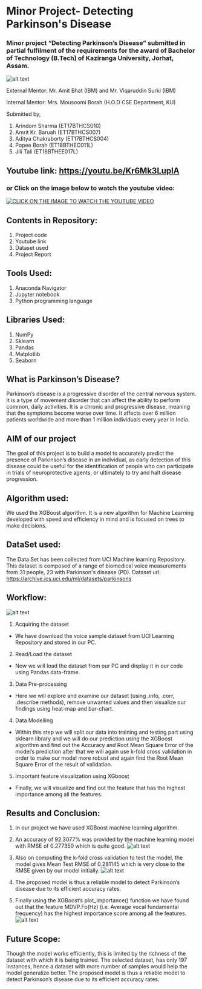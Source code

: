# Minor Project- Detecting Parkinson's Disease
### Minor project “Detecting Parkinson’s Disease” submitted in partial fulfilment of the requirements for the award of Bachelor of Technology (B.Tech) of Kaziranga University, Jorhat, Assam.
![alt text](https://github.com/ArindomSharma76/Minor-Project-Detecting-Parkinson-s-Disease/blob/main/images/BLOG_Parkinson%E2%80%99s%20Test%20Recommendation%20Engine.jpg?raw=true)


External Mentor: Mr. Amit Bhat (IBM) and
                 Mr. Viqaruddin Surki (IBM)                                                                                                  

Internal Mentor: Mrs. Mousoomi Borah (H.O.D CSE Department, KU)

Submitted by,

1. Arindom Sharma (ET17BTHCS010)
2. Amrit Kr. Baruah (ET17BTHCS007)
3. Aditya Chakraborty (ET17BTHCS004)
4. Popee Borah (ET18BTHEC011L)
5. Jili Tali (ET18BTHEE017L)

## Youtube link: https://youtu.be/Kr6Mk3LuplA    
### or Click on the image below to watch the youtube video:
[![CLICK ON THE IMAGE TO WATCH THE YOUTUBE VIDEO](https://github.com/ArindomSharma76/Minor-Project-Detecting-Parkinson-s-Disease/blob/main/images/Screenshot%20(1806).png)](https://youtu.be/Kr6Mk3LuplA)


## Contents in Repository:
1. Project code
2. Youtube link
3. Dataset used
4. Project Report

## Tools Used:
1. Anaconda Navigator
2. Jupyter notebook
3. Python programming language

## Libraries Used:
1. NumPy
2. Sklearn
3.	Pandas
4.	Matplotlib
5.	Seaborn

## What is Parkinson’s Disease?
Parkinson’s disease is a progressive disorder of the central nervous system. It is a type of movement disorder that can affect the ability to perform common, daily activities. It is a chronic and progressive disease, meaning that the symptoms become worse over time. It affects over 6 million patients worldwide and more than 1 million individuals every year in India. 

## AIM of our project
The goal of this project is to build a model to accurately predict the presence of Parkinson’s disease in an individual, as early detection of this disease could be useful for the identification of people who can participate in trials of neuroprotective agents, or ultimately to try and halt disease progression.
 
## Algorithm used:
We used the XGBoost algorithm. It is a new algorithm for Machine Learning developed with speed and efficiency in mind and is focused on trees to make decisions.

## DataSet used:
The Data Set has been collected from UCI Machine learning Repository. This dataset is composed of a range of biomedical voice measurements from 31 people, 23 with Parkinson's disease (PD).
Dataset url: https://archive.ics.uci.edu/ml/datasets/parkinsons

## Workflow:
![alt text](https://github.com/ArindomSharma76/Minor-Project-Detecting-Parkinson-s-Disease/blob/main/images/Screenshot%20(1796).png)

1.	Acquiring the dataset
-	We have download the voice sample dataset from UCI Learning Repository and stored in our PC.
2.	Read/Load the dataset
-	Now we will load the dataset from our PC and display it in our code using Pandas data-frame.
3.	Data Pre-processing
-	Here we will explore and examine our dataset (using .info, .corr, .describe methods), remove unwanted values and then visualize our findings using heat-map and bar-chart.
4.	Data Modelling
-	Within this step we will split our data into training and testing part using sklearn library and we will do our prediction using the XGBoost algorithm and find out the Accuracy and Root Mean Square Error of the model’s prediction after that we will again use k-fold cross validation in order to make our model more robust and again find the Root Mean Square Error of the result of validation.
5.	Important feature visualization using XGboost
- Finally, we will visualize and find out the feature that has the highest importance among all the features.

## Results and Conclusion:
1. In our project we have used XGBoost machine learning algorithm.

2. An accuracy of 92.3077% was provided by the machine learning model with RMSE of 0.277350 which is quite good.
![alt text](https://github.com/ArindomSharma76/Minor-Project-Detecting-Parkinson-s-Disease/blob/main/images/Screenshot%20(1775).png)

3. Also on computing the k-fold cross validation to test the model, the model gives Mean Test RMSE of 0.281145 which is very close to the RMSE given by our model initially.
![alt text](https://github.com/ArindomSharma76/Minor-Project-Detecting-Parkinson-s-Disease/blob/main/images/Screenshot%20(1774).png)

4. The proposed model is thus a reliable model to detect Parkinson’s disease due to its efficient accuracy rates.

5. Finally using the XGBoost’s plot_importance() function we have found out that the feature MDVP.Fo(Hz) (i.e. Average vocal fundamental frequency) has the highest importance score among all the features.
![alt text](https://github.com/ArindomSharma76/Minor-Project-Detecting-Parkinson-s-Disease/blob/main/images/Screenshot%20(1773).png)

## Future Scope:
Though the model works efficiently, this is limited by the richness of the dataset with which it is being trained. The selected dataset, has only 197 instances, hence a dataset with more number of samples would help the model generalize better. The proposed model is thus a reliable model to detect Parkinson’s disease due to its efficient accuracy rates.




